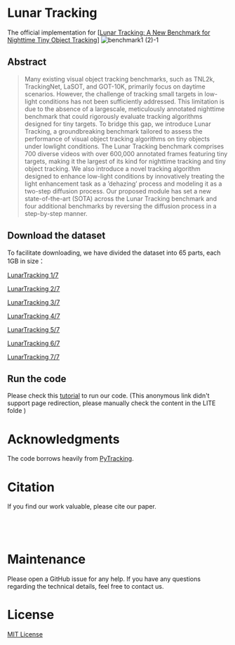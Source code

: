 # Lunar Tracking
The official implementation for \[[Lunar Tracking: A New Benchmark for Nighttime Tiny Object Tracking](www.google.com)\]
![benchmark1 (2)-1](https://github.com/user-attachments/assets/7cf8d222-abd0-4199-8fd8-b1bc155b20b7)

## Abstract
>Many existing visual object tracking benchmarks, such as TNL2k, TrackingNet, LaSOT, and GOT-10K, primarily
focus on daytime scenarios. However, the challenge of tracking small targets in low-light conditions has not been sufficiently addressed. This limitation is due to the absence of a largescale, meticulously annotated nighttime benchmark that could rigorously evaluate tracking algorithms designed for tiny targets. To bridge this gap, we introduce Lunar Tracking, a groundbreaking benchmark tailored to assess the performance of visual object tracking algorithms on tiny objects under lowlight conditions. The Lunar Tracking benchmark comprises 700 diverse videos with over 600,000 annotated frames featuring tiny targets, making it the largest of its kind for nighttime tracking and tiny object tracking. We also introduce a novel tracking algorithm designed to enhance low-light conditions by innovatively treating the light enhancement task as a ’dehazing’ process and modeling it as a two-step diffusion process. Our proposed module has set a new state-of-the-art (SOTA) across the Lunar Tracking benchmark and four additional benchmarks by reversing the diffusion process in a step-by-step manner.

## Download the dataset
To facilitate downloading, we have divided the dataset into 65 parts, each 1GB in size：

[LunarTracking 1/7](https://zenodo.org/records/14208796?preview=1&token=eyJhbGciOiJIUzUxMiIsImlhdCI6MTczMjM2Mzc0MCwiZXhwIjo0ODYzMjgzMTk5fQ.eyJpZCI6ImMyNTU5YWI4LTFiYWEtNGY1MC05OGRlLTQ5MzgyN2M4MWVlMiIsImRhdGEiOnt9LCJyYW5kb20iOiIwMmEzMTIwZWJmNjE2NjlkZThlZjVlM2QzYjQ0OTAzMyJ9.UrJP8BYe_aj8gK98bvOhwCWPUIUbc2eYRYoe5ADayC-4s4bH3PH-KjRx6b8_SK3fvKvzWQvBQwDyol6C_f0JWw)

[LunarTracking 2/7](https://zenodo.org/records/14209468?preview=1&token=eyJhbGciOiJIUzUxMiIsImlhdCI6MTczMjM2NTg0MywiZXhwIjo0ODYzMjgzMTk5fQ.eyJpZCI6IjlhMjJjNmY2LWQxYmMtNDk0MS04MmRjLTgxMzQ3ODI0NjExNyIsImRhdGEiOnt9LCJyYW5kb20iOiJjMjc1MGU1Mjg5MGJhMzJmYzhmYTZlMTMxNmM4ZDQ2MyJ9.ngQabbPnuYyeEFEV1xO2RrHFYMGMROLGs-6kP4dFZLCccaNRNGgR3_xIz3gnMER-l4i0QitBHBSrbxjwc6xypw)

[LunarTracking 3/7](https://zenodo.org/records/14209693?preview=1&token=eyJhbGciOiJIUzUxMiIsImlhdCI6MTczMjM3MDkwMywiZXhwIjo0ODYzMjgzMTk5fQ.eyJpZCI6IjQ1ZTVlYmZjLTJhYmYtNGZkMy05NGM3LWE1ODg5NjZjMTc2ZSIsImRhdGEiOnt9LCJyYW5kb20iOiIzZjVkZGY1YWM5MGY5NzQ4ZjgxNmE5YzI4YzM0YWJkYSJ9.0maCFqOCSu_ZkLpWgCMEzkEcRL-P-XJhipXFfp1VFjxj78SxHnAytUYGedsfpyZjps_DZMgixpAPOzOjt13GeQ)

[LunarTracking 4/7](https://zenodo.org/records/14209780?preview=1&token=eyJhbGciOiJIUzUxMiIsImlhdCI6MTczMjM3MTU0MiwiZXhwIjo0ODYzMjgzMTk5fQ.eyJpZCI6IjZhZTY1NDY0LTAwNTYtNDU3My05MDhhLTk5ODAxYjMyMmUwOSIsImRhdGEiOnt9LCJyYW5kb20iOiI1ZjJjNzdhNjBmYWIzZmM0NzQ1Njc3NWIzZDE0ZDE2ZiJ9.sYUjNWX_1BZYis8G6L-dm72Cph0ng25CuPry_SX-XibXb0cUF4meFVdpWX4_VGf-Pejp5YH4pxpGI9D66uetdg)


[LunarTracking 5/7](https://zenodo.org/records/14211015?preview=1&token=eyJhbGciOiJIUzUxMiIsImlhdCI6MTczMjQzMDQwMCwiZXhwIjo0ODYzMjgzMTk5fQ.eyJpZCI6ImZkMzYxZWUwLTIwMTctNGEwMC1hYzhmLTgxZWRkY2Y2MDNmOSIsImRhdGEiOnt9LCJyYW5kb20iOiIxMGZiZWY5N2Y2YWE3YTZmMGI1YTY3NTBlN2I2OTU3NSJ9.15C39yhpH4qcSZCbW9i6egRqCrkZ3gUS-ecAboiZasTNpl8cunQcj_2DD-dh0yH4H-cigpb0scEB4I6KzxilsA)

[LunarTracking 6/7](https://zenodo.org/records/14211146?preview=1&token=eyJhbGciOiJIUzUxMiIsImlhdCI6MTczMjQzMTIzNSwiZXhwIjo0ODYzMjgzMTk5fQ.eyJpZCI6IjAwNTY5NWU3LWZjMmQtNGQ0Zi1hZGJlLTlhYmUwMDI3NGRiNyIsImRhdGEiOnt9LCJyYW5kb20iOiI5NjFhODk1M2Q1ZmZjNDI3YjkxM2MzN2FmMzc4YTAyNyJ9.-2QM21cRuMTvdTAjzh1hipJ4uKKEcyzB6fg-Ie4gVLDXjiJD7UaUQXnaDnlDnXctQPJQKplwUmNmkYK9bXIdxw)


[LunarTracking 7/7](https://zenodo.org/records/14211448?preview=1&token=eyJhbGciOiJIUzUxMiIsImlhdCI6MTczMjQzOTk3NiwiZXhwIjo0ODYzMjgzMTk5fQ.eyJpZCI6IjExYTQyYmFkLTE1NDUtNGUyZi05ZTkzLTgxMmM3NmZmMjYyYSIsImRhdGEiOnt9LCJyYW5kb20iOiJjYTZiZWQwYzhmMzgzODdjZDdkYzFiMjI5YjU1NGI3YSJ9.avFBuGIQdrHHNakaGMEAXxVhYocm1ic6PyNYmMUn_fdegn5lZlnsBo7U1mRp57jWk0I7Zfqyns0w65LWk6psQw)

## Run the code
Please check this [tutorial](https://github.com/kk123321x/LunarTracking/tree/main/LITE) to run our code. (This anonymous link didn't support page redirection, please manually check the content in the LITE folde )

# Acknowledgments
The code borrows heavily from [PyTracking](https://github.com/visionml/pytracking).

# Citation
If you find our work valuable, please cite our paper.
```bibtex





```

# Maintenance
Please open a GitHub issue for any help. If you have any questions regarding the technical details, feel free to contact us.
# License
[MIT License](https://mit-license.org/)
